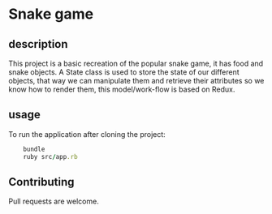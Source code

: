 # Snake game

## description

This project is a basic recreation of the popular snake game, it has food and snake objects.
A State class is used to store the state of our different objects, that way we can manipulate them and retrieve their attributes so we know how to render them, this model/work-flow is based on Redux.

## usage

To run the application after cloning the project:

```ruby
    bundle
    ruby src/app.rb
```

## Contributing

Pull requests are welcome.
